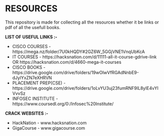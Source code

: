 # RESOURCES
This repository is made for collecting all the resources whether it be links or pdf of all the usefull books.

 **LIST OF USEFUL LINKS :-** 
<ul>
<li>CISCO COURSES - https://mega.nz/folder/7U0kHQDY#2GZ6W_5GGjVNE1VnqUbKcA</li>

<li>IT COURSES - https://hacksnation.com/d/11111-all-it-course-gdrive-link OR https://hacksnation.com/d/4660-mega-it-courses</li>

<li>CISCO BOOKS - https://drive.google.com/drive/folders/19wOlwVfRGAdNnbE9-dJylYxZN7eXHRVN</li>

<li>PLACEMENT PREP(CSE) - https://drive.google.com/drive/folders/1oLvYU3uj23fumRNF9IL8yIE4vYIVvvSz</li>

<li>INFOSEC INSTITUTE - https://www.coursedl.org/0:/Infosec%20Institute/</li>
</ul>

**CRACK WEBSITES :-**
<ul>
<li>HackNation - www.hacksnation.com</li>

<li>GigaCourse - www.gigacourse.com</li>

</ul>

##
